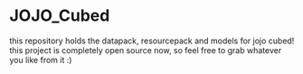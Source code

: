 # JOJO_Cubed
this repository holds the datapack, resourcepack and models for jojo cubed! this project is completely open source now, so feel free to grab whatever you like from it :)
